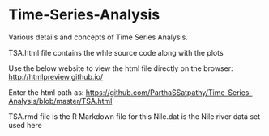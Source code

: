# Time-Series-Analysis

Various details and concepts of Time Series Analysis.

TSA.html file contains the whle source code along with the plots

Use the below website to view the html file directly on the browser: http://htmlpreview.github.io/

Enter the html path as: https://github.com/ParthaSSatpathy/Time-Series-Analysis/blob/master/TSA.html

TSA.rmd file is the R Markdown file for this
Nile.dat is the Nile river data set used here
